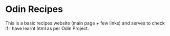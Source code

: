 # Odin Recipes

This is a basic recipes website (main page + few links)  and serves to check if I have learnt html as per Odin Project. 